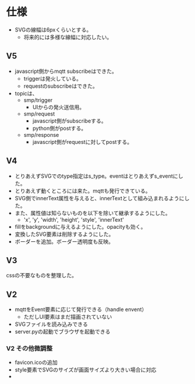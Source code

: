# 仕様

- SVGの線幅は6pxくらいとする。
  - 将来的には多様な線幅に対応したい。

## V5

- javascript側からmqtt subscribeはできた。
  - triggerは発火している。
  - requestのsubscribeはできた。
- topicは、
  - smp/trigger
    - UIからの発火送信用。
  - smp/request
    - javascript側がsubscribeする。
    - python側がpostする。
  - smp/response
    - javascript側がrequestに対してpostする。


## V4

- とりあえずSVGでのtype指定はs_type。eventはとりあえずs_eventにした。
- とりあえず動くところには来た。mqttも発行できている。
- SVG側でinnerText属性を与えると、innerTextとして組み込まれるようにした。
- また、属性値は知らないものを以下を除いて継承するようにした。
  - 'x', 'y', 'width', 'height', 'style', 'innerText'
- fillをbackgroundに与えるようにした。opacityも効く。
- 変換したSVG要素は削除するようにした。
- ボーダーを追加。ボーダー透明度も反映。



## V3
cssの不要なものを整理した。


## V2

- mqttをEvent要素に応じて発行できる（handle envent）
  - ただしUI要素はまだ描画されていない
- SVGファイルを読み込みできる
- server.pyの起動でブラウザを起動できる

### V2 その他微調整

- favicon.icoの追加
- style要素でSVGのサイズが画面サイズより大きい場合に対応
- 